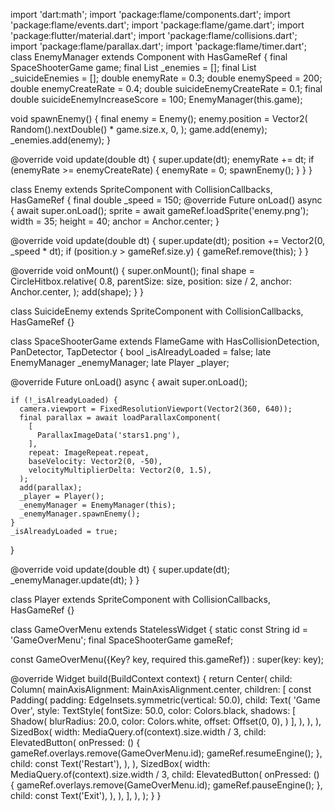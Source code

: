 import 'dart:math';
import 'package:flame/components.dart';
import 'package:flame/events.dart';
import 'package:flame/game.dart';
import 'package:flutter/material.dart';
import 'package:flame/collisions.dart';
import 'package:flame/parallax.dart';
import 'package:flame/timer.dart';
class EnemyManager extends Component with HasGameRef<SpaceShooterGame> {
  final SpaceShooterGame game;
  final List<Enemy> _enemies = [];
  final List<SuicideEnemy> _suicideEnemies = [];
  double enemyRate = 0.3;
  double enemySpeed = 200;
  double enemyCreateRate = 0.4;
  double suicideEnemyCreateRate = 0.1;
  final double suicideEnemyIncreaseScore = 100;
  EnemyManager(this.game);

  void spawnEnemy() {
    final enemy = Enemy();
    enemy.position = Vector2(
      Random().nextDouble() * game.size.x,
      0,
    );
    game.add(enemy);
    _enemies.add(enemy);
  }

  @override
  void update(double dt) {
    super.update(dt);
    enemyRate += dt;
    if (enemyRate >= enemyCreateRate) { 
      enemyRate = 0;
      spawnEnemy();
    }
  }
}

class Enemy extends SpriteComponent
    with CollisionCallbacks, HasGameRef<SpaceShooterGame> {
  final double _speed = 150;
  @override
  Future<void> onLoad() async {
    await super.onLoad();
    sprite = await gameRef.loadSprite('enemy.png');
    width = 35;
    height = 40;
    anchor = Anchor.center;
  }

  @override
  void update(double dt) {
    super.update(dt);
    position += Vector2(0, _speed * dt);
    if (position.y > gameRef.size.y) {
      gameRef.remove(this);
    }
  }

  @override
  void onMount() {
    super.onMount();
    final shape = CircleHitbox.relative(
      0.8,
      parentSize: size,
      position: size / 2,
      anchor: Anchor.center,
    );
    add(shape);
  }
}

class SuicideEnemy extends SpriteComponent
    with CollisionCallbacks, HasGameRef<SpaceShooterGame> {}

class SpaceShooterGame extends FlameGame
    with HasCollisionDetection, PanDetector, TapDetector {
  bool _isAlreadyLoaded = false;
  late EnemyManager _enemyManager;
  late Player _player;
  
  @override
  Future<void> onLoad() async {
    await super.onLoad();

    if (!_isAlreadyLoaded) {
      camera.viewport = FixedResolutionViewport(Vector2(360, 640));
      final parallax = await loadParallaxComponent(
        [
          ParallaxImageData('stars1.png'),
        ],
        repeat: ImageRepeat.repeat,
        baseVelocity: Vector2(0, -50),
        velocityMultiplierDelta: Vector2(0, 1.5),
      );
      add(parallax);
      _player = Player();
      _enemyManager = EnemyManager(this);
      _enemyManager.spawnEnemy();
    }
    _isAlreadyLoaded = true;
  }

  @override
  void update(double dt) {
    super.update(dt);
    _enemyManager.update(dt);
  }
}

class Player extends SpriteComponent
    with CollisionCallbacks, HasGameRef<SpaceShooterGame> {}

class GameOverMenu extends StatelessWidget {
  static const String id = 'GameOverMenu';
  final SpaceShooterGame gameRef;

  const GameOverMenu({Key? key, required this.gameRef}) : super(key: key);

  @override
  Widget build(BuildContext context) {
    return Center(
      child: Column(
        mainAxisAlignment: MainAxisAlignment.center,
        children: [
          const Padding(
            padding: EdgeInsets.symmetric(vertical: 50.0),
            child: Text(
              'Game Over',
              style: TextStyle(
                fontSize: 50.0,
                color: Colors.black,
                shadows: [
                  Shadow(
                    blurRadius: 20.0,
                    color: Colors.white,
                    offset: Offset(0, 0),
                  )
                ],
              ),
            ),
          ),
          SizedBox(
            width: MediaQuery.of(context).size.width / 3,
            child: ElevatedButton(
              onPressed: () {
                gameRef.overlays.remove(GameOverMenu.id);
                gameRef.resumeEngine();
              },
              child: const Text('Restart'),
            ),
          ),
          SizedBox(
            width: MediaQuery.of(context).size.width / 3,
            child: ElevatedButton(
              onPressed: () {
                gameRef.overlays.remove(GameOverMenu.id);
                gameRef.pauseEngine();
              },
              child: const Text('Exit'),
            ),
          ),
        ],
      ),
    );
  }
}